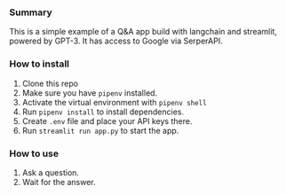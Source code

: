 ### Summary
This is a simple example of a Q&A app build with langchain and streamlit, powered by GPT-3. It has access to Google via SerperAPI.


### How to install
1. Clone this repo
2. Make sure you have `pipenv` installed.
3. Activate the virtual environment with `pipenv shell`
4. Run `pipenv install` to install dependencies.
5. Create `.env` file and place your API keys there.
6. Run `streamlit run app.py` to start the app.

### How to use
1. Ask a question.
2. Wait for the answer.

